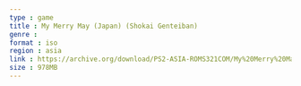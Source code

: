 ```yaml
---
type : game
title : My Merry May (Japan) (Shokai Genteiban)
genre : 
format : iso
region : asia
link : https://archive.org/download/PS2-ASIA-ROMS321COM/My%20Merry%20May%20%28Japan%29%20%28Shokai%20Genteiban%29.7z
size : 978MB
---
```

